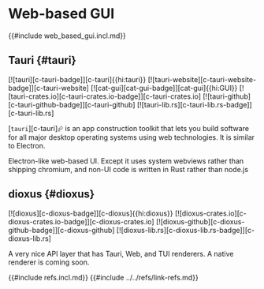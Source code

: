 # Web-based GUI

{{#include web_based_gui.incl.md}}

## Tauri {#tauri}

[![tauri][c-tauri-badge]][c-tauri]{{hi:tauri}} [![tauri-website][c-tauri-website-badge]][c-tauri-website] [![cat-gui][cat-gui-badge]][cat-gui]{{hi:GUI}}
[![tauri-crates.io][c-tauri-crates.io-badge]][c-tauri-crates.io]
[![tauri-github][c-tauri-github-badge]][c-tauri-github]
[![tauri-lib.rs][c-tauri-lib.rs-badge]][c-tauri-lib.rs]

[`tauri`][c-tauri]⮳ is an app construction toolkit that lets you build software for all major desktop operating systems using web technologies. It is similar to Electron.

Electron-like web-based UI. Except it uses system webviews rather than shipping chromium, and non-UI code is written in Rust rather than node.js

## dioxus {#dioxus}

[![dioxus][c-dioxus-badge]][c-dioxus]{{hi:dioxus}}
[![dioxus-crates.io][c-dioxus-crates.io-badge]][c-dioxus-crates.io]
[![dioxus-github][c-dioxus-github-badge]][c-dioxus-github]
[![dioxus-lib.rs][c-dioxus-lib.rs-badge]][c-dioxus-lib.rs]

A very nice API layer that has Tauri, Web, and TUI renderers. A native renderer is coming soon.

{{#include refs.incl.md}}
{{#include ../../refs/link-refs.md}}

<div class="hidden">
</div>
